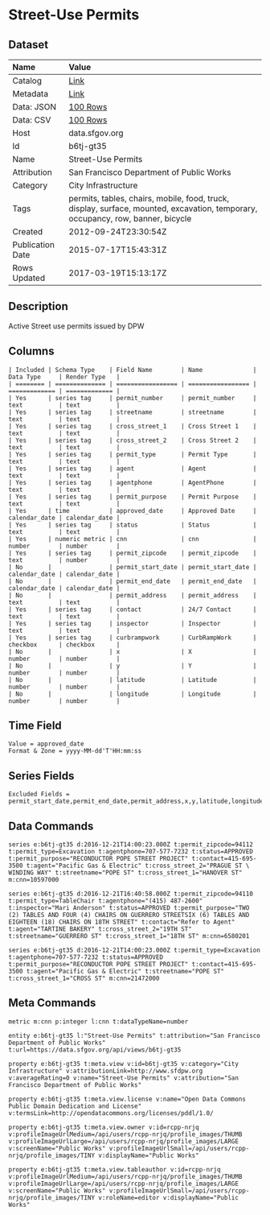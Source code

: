 # Street-Use Permits

## Dataset

| Name | Value |
| :--- | :---- |
| Catalog | [Link](https://catalog.data.gov/dataset/street-use-permits-7b50a) |
| Metadata | [Link](https://data.sfgov.org/api/views/b6tj-gt35) |
| Data: JSON | [100 Rows](https://data.sfgov.org/api/views/b6tj-gt35/rows.json?max_rows=100) |
| Data: CSV | [100 Rows](https://data.sfgov.org/api/views/b6tj-gt35/rows.csv?max_rows=100) |
| Host | data.sfgov.org |
| Id | b6tj-gt35 |
| Name | Street-Use Permits |
| Attribution | San Francisco Department of Public Works |
| Category | City Infrastructure |
| Tags | permits, tables, chairs, mobile, food, truck, display, surface, mounted, excavation, temporary, occupancy, row, banner, bicycle |
| Created | 2012-09-24T23:30:54Z |
| Publication Date | 2015-07-17T15:43:31Z |
| Rows Updated | 2017-03-19T15:13:17Z |

## Description

Active Street use permits issued by DPW

## Columns

```ls
| Included | Schema Type    | Field Name        | Name              | Data Type     | Render Type   |
| ======== | ============== | ================= | ================= | ============= | ============= |
| Yes      | series tag     | permit_number     | permit_number     | text          | text          |
| Yes      | series tag     | streetname        | streetname        | text          | text          |
| Yes      | series tag     | cross_street_1    | Cross Street 1    | text          | text          |
| Yes      | series tag     | cross_street_2    | Cross Street 2    | text          | text          |
| Yes      | series tag     | permit_type       | Permit Type       | text          | text          |
| Yes      | series tag     | agent             | Agent             | text          | text          |
| Yes      | series tag     | agentphone        | AgentPhone        | text          | text          |
| Yes      | series tag     | permit_purpose    | Permit Purpose    | text          | text          |
| Yes      | time           | approved_date     | Approved Date     | calendar_date | calendar_date |
| Yes      | series tag     | status            | Status            | text          | text          |
| Yes      | numeric metric | cnn               | cnn               | number        | number        |
| Yes      | series tag     | permit_zipcode    | permit_zipcode    | text          | number        |
| No       |                | permit_start_date | permit_start_date | calendar_date | calendar_date |
| No       |                | permit_end_date   | permit_end_date   | calendar_date | calendar_date |
| No       |                | permit_address    | permit_address    | text          | text          |
| Yes      | series tag     | contact           | 24/7 Contact      | text          | text          |
| Yes      | series tag     | inspector         | Inspector         | text          | text          |
| Yes      | series tag     | curbrampwork      | CurbRampWork      | checkbox      | checkbox      |
| No       |                | x                 | X                 | number        | number        |
| No       |                | y                 | Y                 | number        | number        |
| No       |                | latitude          | Latitude          | number        | number        |
| No       |                | longitude         | Longitude         | number        | number        |
```

## Time Field

```ls
Value = approved_date
Format & Zone = yyyy-MM-dd'T'HH:mm:ss
```

## Series Fields

```ls
Excluded Fields = permit_start_date,permit_end_date,permit_address,x,y,latitude,longitude
```

## Data Commands

```ls
series e:b6tj-gt35 d:2016-12-21T14:00:23.000Z t:permit_zipcode=94112 t:permit_type=Excavation t:agentphone=707-577-7232 t:status=APPROVED t:permit_purpose="RECONDUCTOR POPE STREET PROJECT" t:contact=415-695-3500 t:agent="Pacific Gas & Electric" t:cross_street_2="PRAGUE ST \ WINDING WAY" t:streetname="POPE ST" t:cross_street_1="HANOVER ST" m:cnn=10597000

series e:b6tj-gt35 d:2016-12-21T16:40:58.000Z t:permit_zipcode=94110 t:permit_type=TableChair t:agentphone="(415) 487-2600" t:inspector="Mari Anderson" t:status=APPROVED t:permit_purpose="TWO (2) TABLES AND FOUR (4) CHAIRS ON GUERRERO STREETSIX (6) TABLES AND EIGHTEEN (18) CHAIRS ON 18TH STREET" t:contact="Refer to Agent" t:agent="TARTINE BAKERY" t:cross_street_2="19TH ST" t:streetname="GUERRERO ST" t:cross_street_1="18TH ST" m:cnn=6580201

series e:b6tj-gt35 d:2016-12-21T14:00:23.000Z t:permit_type=Excavation t:agentphone=707-577-7232 t:status=APPROVED t:permit_purpose="RECONDUCTOR POPE STREET PROJECT" t:contact=415-695-3500 t:agent="Pacific Gas & Electric" t:streetname="POPE ST" t:cross_street_1="CROSS ST" m:cnn=21472000
```

## Meta Commands

```ls
metric m:cnn p:integer l:cnn t:dataTypeName=number

entity e:b6tj-gt35 l:"Street-Use Permits" t:attribution="San Francisco Department of Public Works" t:url=https://data.sfgov.org/api/views/b6tj-gt35

property e:b6tj-gt35 t:meta.view v:id=b6tj-gt35 v:category="City Infrastructure" v:attributionLink=http://www.sfdpw.org v:averageRating=0 v:name="Street-Use Permits" v:attribution="San Francisco Department of Public Works"

property e:b6tj-gt35 t:meta.view.license v:name="Open Data Commons Public Domain Dedication and License" v:termsLink=http://opendatacommons.org/licenses/pddl/1.0/

property e:b6tj-gt35 t:meta.view.owner v:id=rcpp-nrjq v:profileImageUrlMedium=/api/users/rcpp-nrjq/profile_images/THUMB v:profileImageUrlLarge=/api/users/rcpp-nrjq/profile_images/LARGE v:screenName="Public Works" v:profileImageUrlSmall=/api/users/rcpp-nrjq/profile_images/TINY v:displayName="Public Works"

property e:b6tj-gt35 t:meta.view.tableauthor v:id=rcpp-nrjq v:profileImageUrlMedium=/api/users/rcpp-nrjq/profile_images/THUMB v:profileImageUrlLarge=/api/users/rcpp-nrjq/profile_images/LARGE v:screenName="Public Works" v:profileImageUrlSmall=/api/users/rcpp-nrjq/profile_images/TINY v:roleName=editor v:displayName="Public Works"
```